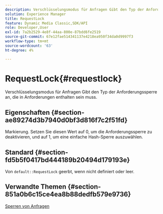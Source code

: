 ```yaml
---
description: Verschlüsselungsmodus für Anfragen Gibt den Typ der Anforderungssperre an, die in Anforderungen enthalten sein muss.
solution: Experience Manager
title: RequestLock
feature: Dynamic Media Classic,SDK/API
role: Developer,User
exl-id: 7a2b2529-4e8f-44aa-800e-87bdd6fe2519
source-git-commit: 67e12fae514341137e4218ea950f34da0d9997f3
workflow-type: tm+mt
source-wordcount: '63'
ht-degree: 4%

---
```


# RequestLock{#requestlock}

Verschlüsselungsmodus für Anfragen Gibt den Typ der Anforderungssperre an, die in Anforderungen enthalten sein muss.

## Eigenschaften {#section-ae89274d3b7940d0bf3d816f7c2f51fd}

Markierung. Setzen Sie diesen Wert auf 0, um die Anforderungssperre zu deaktivieren, und auf 1, um eine einfache Hash-Sperre auszuwählen.

## Standard {#section-fd5b5f0417bd444189b20494d179193e}

Von `default::RequestLock` geerbt, wenn nicht definiert oder leer.

## Verwandte Themen {#section-851a0b6c15ce4ea8b88dedfb579e9736}

[Sperren von Anfragen](../../../../../is-api/image-catalog/image-serving-api-ref/c-image-catalog-reference/c-attributes-reference/r-requestlock.md#reference-8bbe2f581be847d3b9fa123e8e5e94b0)

